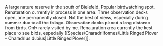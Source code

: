 A large nature reserve in the south of Bielefeld. Popular birdwatching spot. Renaturation currently in process in one area. Three observation decks open, one permanently closed. Not the best of views, especially during summer due to all the foliage. Observation decks placed a long distance from birds. Only rarely visited by me. Renaturation area currently the best place to see birds, especially [[Species/Charadriiformes/Little Ringed Plover - Charadrius dubius|Little Ringed Plover]]. 